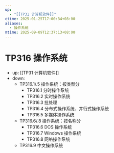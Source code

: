 ```yaml
---
up:
  - "[[TP31 计算机软件]]"
ctime: 2025-01-25T17:00:34+08:00
aliases:
  - 操作系统
mtime: 2025-09-09T12:37:13+08:00
---
```


# TP316 操作系统

- up: [[TP31 计算机软件]]
- down:	
	- TP316.1/.5 操作系统：按类型分
		- TP316.1 分时操作系统
		- TP316.2 实时操作系统
		- TP316.3 批处理
		- TP316.4 分布式操作系统、并行式操作系统
		- TP316.5 多媒体操作系统
	- TP316.6/.8 操作系统：按名称分
		- TP316.6 DOS 操作系统
		- TP316.7 Windows 操作系统
		- TP316.8 网络操作系统
	- TP316.9 中文操作系统
	
